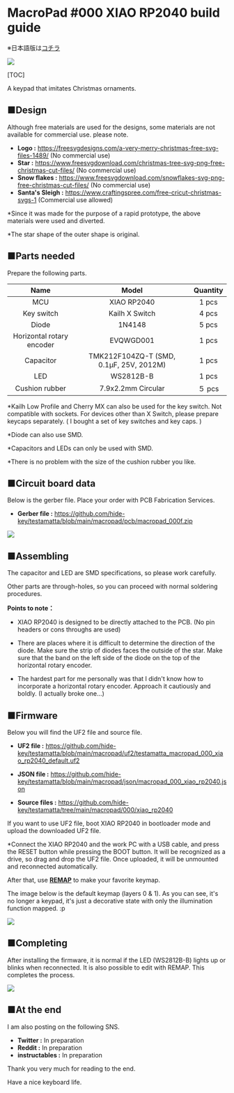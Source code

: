 # MacroPad #000 XIAO RP2040 build guide

※日本語版は[コチラ](https://github.com/hide-key/testamatta/blob/main/macropad/macropad_000_xiao_rp2040_jp.md)

![](assets/macropad_000_xiao_rp2040_jp/IMG_0001.png)



[TOC]

A keypad that imitates Christmas ornaments.



## ■Design

Although free materials are used for the designs, some materials are not available for commercial use. please note.



- **Logo :** https://freesvgdesigns.com/a-very-merry-christmas-free-svg-files-1489/ (No commercial use)
- **Star :** https://www.freesvgdownload.com/christmas-tree-svg-png-free-christmas-cut-files/ (No commercial use)
- **Snow flakes :** https://www.freesvgdownload.com/snowflakes-svg-png-free-christmas-cut-files/ (No commercial use)
- **Santa's Sleigh :** https://www.craftingspree.com/free-cricut-christmas-svgs-1 (Commercial use allowed)



*Since it was made for the purpose of a rapid prototype, the above materials were used and diverted.

*The star shape of the outer shape is original.



## ■Parts needed

Prepare the following parts.

|           Name            |                  Model                  | Quantity |
| :-----------------------: | :-------------------------------------: | :------: |
|            MCU            |               XIAO RP2040               |  1 pcs   |
|        Key switch         |             Kailh X Switch              |  4 pcs   |
|           Diode           |                 1N4148                  |  5 pcs   |
| Horizontal rotary encoder |                EVQWGD001                |  1 pcs   |
|         Capacitor         | TMK212F104ZQ-T (SMD, 0.1μF, 25V, 2012M) |  1 pcs   |
|            LED            |                WS2812B-B                |  1 pcs   |
|      Cushion rubber       |           7.9x2.2mm Circular            |  ５ pcs  |

*Kailh Low Profile and Cherry MX can also be used for the key switch. Not compatible with sockets. For devices other than X Switch, please prepare keycaps separately. ( I bought a set of key switches and key caps. )

*Diode can also use SMD.

*Capacitors and LEDs can only be used with SMD.

*There is no problem with the size of the cushion rubber you like.



## ■Circuit board data

Below is the gerber file. Place your order with PCB Fabrication Services.

- **Gerber file :** https://github.com/hide-key/testamatta/blob/main/macropad/pcb/macropad_000f.zip

![](assets/macropad_000_xiao_rp2040_jp/IMG_2942.png)



## ■Assembling

The capacitor and LED are SMD specifications, so please work carefully.

Other parts are through-holes, so you can proceed with normal soldering procedures.



**Points to note：**

- XIAO RP2040 is designed to be directly attached to the PCB. (No pin headers or cons throughs are used)

- There are places where it is difficult to determine the direction of the diode. Make sure the strip of diodes faces the outside of the star. Make sure that the band on the left side of the diode on the top of the horizontal rotary encoder.

- The hardest part for me personally was that I didn't know how to incorporate a horizontal rotary encoder. Approach it cautiously and boldly. (I actually broke one...)

  

## ■Firmware

Below you will find the UF2 file and source file.

- **UF2 file :** https://github.com/hide-key/testamatta/blob/main/macropad/uf2/testamatta_macropad_000_xiao_rp2040_default.uf2

- **JSON file :** https://github.com/hide-key/testamatta/blob/main/macropad/json/macropad_000_xiao_rp2040.json

- **Source files :** https://github.com/hide-key/testamatta/tree/main/macropad/000/xiao_rp2040



If you want to use UF2 file, boot XIAO RP2040 in bootloader mode and upload the downloaded UF2 file.

*Connect the XIAO RP2040 and the work PC with a USB cable, and press the RESET button while pressing the BOOT button. It will be recognized as a drive, so drag and drop the UF2 file. Once uploaded, it will be unmounted and reconnected automatically.

After that, use [**REMAP**](https://remap-keys.app/) to make your favorite keymap.

The image below is the default keymap (layers 0 & 1). As you can see, it's no longer a keypad, it's just a decorative state with only the illumination function mapped. :p

![](assets/macropad_000_xiao_rp2040_jp/remap_000.png)

## ■Completing

After installing the firmware, it is normal if the LED (WS2812B-B) lights up or blinks when reconnected. It is also possible to edit with REMAP.
This completes the process.

![](assets/macropad_000_xiao_rp2040_jp/IMG_2974_2.png)





## ■At the end

I am also posting on the following SNS.



- **Twitter :** In preparation
- **Reddit :** In preparation
- **instructables :** In preparation



Thank you very much for reading to the end.

Have a nice keyboard life.